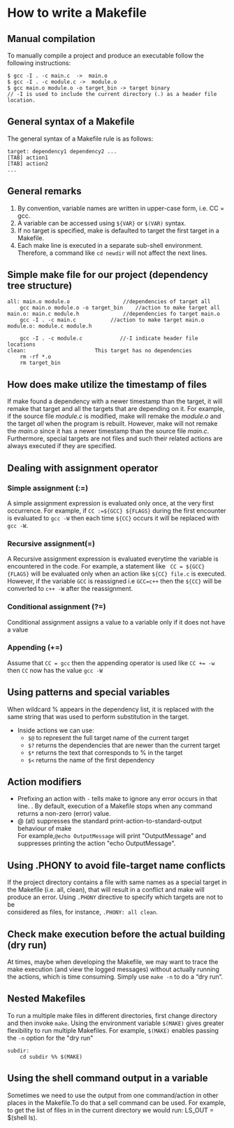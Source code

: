 # How to write a Makefile

## Manual compilation
To manually compile a project and produce an executable follow the following instructions:
```
$ gcc -I . -c main.c  ->  main.o
$ gcc -I . -c module.c ->  module.o
$ gcc main.o module.o -o target_bin -> target binary 
// -I is used to include the current directory (.) as a header file location.
```

## General syntax of a Makefile
The general syntax of a Makefile rule is as follows:

	target: dependency1 dependency2 ...
	[TAB] action1
	[TAB] action2
    ...

## General remarks 
1. By convention, variable names are written in upper-case form, i.e. CC = gcc.
2. A variable can be accessed using `${VAR}` or `$(VAR)` syntax.
3. If no target is specified, make is defaulted to target the first target in a Makefile.
4. Each make line is executed in a separate sub-shell environment. Therefore, a command like `cd newdir` will not affect the next lines.


##  Simple make file for our project (dependency tree structure)
```
all: main.o module.o 				 //dependencies of target all
	gcc main.o module.o -o target_bin	 //action to make target all
main.o: main.c module.h 			 //dependencies fo target main.o 
	gcc -I . -c main.c 			 //action to make target main.o
module.o: module.c module.h

	gcc -I . -c module.c 			//-I indicate header file locations
clean:						This target has no dependencies
	rm -rf *.o
	rm target_bin
```

## How does make utilize the timestamp of files
If make found a dependency with a newer timestamp than the target, it will 
remake that target and all the targets that are depending on it. 
For example, if the source file *module.c* is modified, make will remake
the *module.o* and the target *all*  when the program is rebuilt. However, make will not remake
the *main.o* since it has a newer timestamp than the source file *main.c*.
Furthermore, special targets are not files and such their related actions are always executed 
if they are specified.


## Dealing with assignment operator

### Simple assignment (:=)
A simple assignment expression is evaluated only once, at the very first occurrence. 
For example, if `CC :=${GCC} ${FLAGS}` during the first encounter is evaluated to `gcc -W` then 
each time `${CC}` occurs it will be replaced with `gcc -W`.

### Recursive assignment(=)
A Recursive assignment expression is evaluated everytime the variable is encountered 
in the code. For example, a statement like ` CC = ${GCC} {FLAGS}` will be evaluated only when
an action like `${CC} file.c` is executed. However, if the variable `GCC` is reassigned i.e
`GCC=c++` then the `${CC}` will be converted to `c++ -W` after the reassignment. 

### Conditional assignment (?=)
Conditional assignment assigns a value to a variable only if it does not have a value

### Appending (+=)
Assume that `CC = gcc` then the appending operator is used like `CC += -w` 
then `CC` now has the value `gcc -W`


## Using patterns and special variables
When wildcard % appears in the dependency list, it is replaced with
the same string that was used to perform substitution in the target.
* Inside actions we can use:
  - `$@` to represent the full target name of the current target 
  - `$?` returns the dependencies that are newer than the current target 
  - `$*` returns the text that corresponds to % in the target 
  - `$<` returns the name of the first dependency 


## Action modifiers
* Prefixing an action with `-` tells make to ignore any error occurs in that line.
. By default, execution of a Makefile stops when any command returns 
a non-zero (error) value. 
* @ (at) suppresses the standard print-action-to-standard-output behaviour of make  
For example,`@echo OutputMessage` will print "OutputMessage" and suppresses 
printing the action "echo OutputMessage". 

## Using .PHONY to avoid file-target name conflicts
If the project directory contains a file with same names as a special target 
in the Makefile (i.e. all, clean), that will result in a conflict and make will
produce an error. Using `.PHONY` directive to specify which targets are not to be  
considered as files, for instance, `.PHONY: all clean`.

## Check make execution before the actual building (dry run)
At times, maybe when developing the Makefile, we may want to trace the make 
execution (and view the logged messages) without actually running the actions, 
which is time consuming. Simply use `make -n` to do a “dry run”.

## Nested Makefiles
To run a multiple make files in different directories, first  change directory 
and then invoke `make`. Using the environment variable `$(MAKE)` gives greater 
flexibility to run multiple Makefiles. For example, `$(MAKE)` enables passing the 
`-n` option for the "dry run"

	subdir:
		cd subdir %% $(MAKE)


## Using the shell command output in a variable 
Sometimes we need to use the output from one command/action in other places in the 
Makefile.To do that a sell command can be used. For example, to get the list of files in
in the current directory we would run: LS_OUT = $(shell ls).


